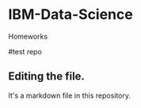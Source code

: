# IBM-Data-Science
Homeworks

#test repo

## Editing the file.

It's a markdown file in this repository.
